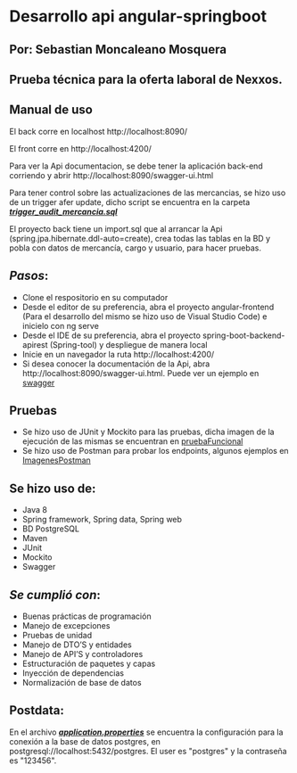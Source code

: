 # Desarrollo api angular-springboot
## Por: Sebastian Moncaleano Mosquera
## Prueba técnica para la oferta laboral de Nexxos. 

## Manual de uso
El back corre en localhost http://localhost:8090/

El front corre en http://localhost:4200/

Para ver la Api documentacion, se debe tener la aplicación back-end corriendo y abrir http://localhost:8090/swagger-ui.html

Para tener control sobre las actualizaciones de las mercancias, se hizo uso de un trigger afer update, dicho script se encuentra en la carpeta _**[trigger_audit_mercancia.sql](/script_trigger/trigger_audit_mercancia.sql)**_

El proyecto back tiene un import.sql que al arrancar la Api (spring.jpa.hibernate.ddl-auto=create), crea todas las tablas en la BD y pobla con datos de mercancía, cargo y usuario, para hacer pruebas.

## _Pasos_: 
- Clone el respositorio en su computador
- Desde el editor de su preferencia, abra el proyecto angular-frontend (Para el desarrollo del mismo se hizo uso de Visual Studio Code) e inicielo con ng serve
- Desde el IDE de su preferencia, abra el proyecto spring-boot-backend-apirest (Spring-tool) y despliegue de manera local 
- Inicie en un navegador la ruta http://localhost:4200/
- Si desea conocer la documentación de la Api, abra http://localhost:8090/swagger-ui.html. Puede ver un ejemplo en [swagger](/ImagenesSwagger/swagger_documentation.png)

## Pruebas

- Se hizo uso de JUnit y Mockito para las pruebas, dicha imagen de la ejecución de las mismas se encuentran en [pruebaFuncional](/ImagenesPruebasJUnit_Mockito/pruebas_funcionales_mockito.png) 
- Se hizo uso de Postman para probar los endpoints, algunos ejemplos en [ImagenesPostman](/ImagenesPostman/)

## Se hizo uso de:

- Java 8
- Spring framework, Spring data, Spring web
- BD PostgreSQL
- Maven 
- JUnit
- Mockito
- Swagger

## _Se cumplió con_:
- Buenas prácticas de programación
- Manejo de excepciones
- Pruebas de unidad 
- Manejo de DTO’S y entidades
- Manejo de API’S y controladores
- Estructuración de paquetes y capas
- Inyección de dependencias
- Normalización de base de datos


## Postdata:

En el archivo _**[application.properties](/spring-boot-backend-apirest/src/main/resources/application.properties)**_ se encuentra la configuración para la conexión a la base de datos postgres, en postgresql://localhost:5432/postgres. El user es "postgres" y la contraseña es "123456".
